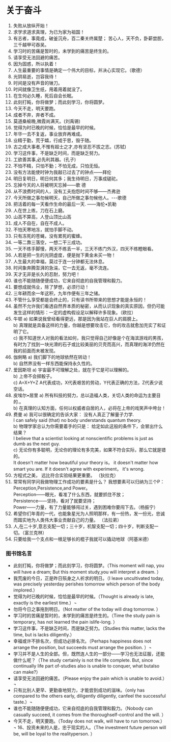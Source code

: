 # 关于奋斗

1.	失败从放纵开始！
2.	求学求道求真理，为已为家为祖国！
3.	有志者，事竟成，破釜沉舟，百二秦关终属楚；
苦心人，天不负，卧薪尝胆，三千越甲可吞吴。 
4.	学习时的苦痛是暂时的，未学到的痛苦是终生的。
5.	请享受无法回避的痛苦。
6.	因为固惑，所以执着！
7.	人生最重要的事情是确定一个伟大的目标，并决心实现它。（歌德）
8.	光阴易逝，岂容我待！
9.	时间是没有声音的锉刀。
10.	时间就像卫生纸，用着用着就没了。
11.	在生何必久睡，死后自会长眠。
12.	此刻打盹，你将做梦；而此刻学习，你将圆梦。
13.	今天不走，明天要跑。
14.	成者不弃，弃者不成。
15.	莫道桑榆晚,微霞尚满天。(刘禹锡) 
16.	觉得为时已晚的时候，恰恰是最早的时候。
17.	年华一去不复返，事业放弃再难成。
18.	业精于勤，荒于嬉，行成于思，毁于随。
19.	古之成大事者,不惟有超士之才,亦有坚忍不拔之志。(苏轼)
20.	学习这件事，不是缺乏时间，而是缺乏努力。
21.	工欲善其事,必先利其器。(孔子)
22.	不怕不精，只怕不勤；不怕无成，只怕无恒。
23.	没有方法能使时钟为我敲已过去了的钟点——拜伦
24.	明日复明日，明日何其多；我生待明日，万事成磋砣。
25.	忘掉今天的人将被明天忘掉——歌 德
26.	从不浪费时间的人，没有工夫抱怨时间不够——杰弗逊
27.	今天所做之事勿候明天，自己所做之事勿候他人。---歌德
28.	把活着的每一天看作生命的最后一天. ——海伦•凯勒
29.	人在世上练，刀在石上磨。
30.	山高不算高，人登山顶比山高
31.	成人不自在，自在不成人。
32.	不怕天寒地冻，就怕手脚不动。
33.	只有冻死的苍蝇，没有累死的蜜蜂。
34.	一等二靠三落空，一想二干三成功。 
35.	一天不练手脚慢，两天不练丢一半，三天不练门外汉，四天不练瞪眼看。
36.	人若是把一生的光阴虚度，便是抛下黄金未买一物！
37.	人生最大的幸福，莫过于连一分钟都无法休息。
38.	时间象奔腾澎湃的急湍，它一去无返，毫不流连。
39.	天才无非是长久的忍耐，努力吧！
40.	谁也不能随随便便成功，它来自彻底的自我管理和毅力。
41.	要想成就伟业，除了梦想，必须行动！
42.	三年耕而余一年这积，九年作便有三年之储。
43.	不管什么享受都是会终止的，只有读书所带来的思想才能是永恒的！
44.	虽然不允许我们看透自然界本质的秘密，从而认识现象的真实原因，但仍可能发生这样的情形：一定的虚构假设足以解释许多现象。（欧拉）
45.	牛顿
a)	如果说我曾经看得更远，那是因为我站在巨人的肩膀上。  
b)	真理就是具备这样的力量，你越是想要攻击它，你的攻击就愈加充实了和证明了它。  
c)	我不知道世人对我的看法如何，我只觉得自己好像是个在海滨游戏的男孩，有时为了找到一块光滑的石子或比较美丽的贝壳而高兴，而真理的海洋仍然在我的前面而未被发现。  
46.	伽俐略
a)	我们脚下的地球依然在转动！  
b)	自然界没有一样东西能保持永久性的。  
47.	爱因斯坦
a)	宇宙最不可理解之处，就在于它是可以理解的。  
b)	上帝不会掷骰子。  
c)	A=X+Y+Z A代表成功，X代表艰苦的劳动，Y代表正确的方法，Z代表少说空话。  
48.	皮埃尔•居里
a)	所有科技的努力，总以造福人类，关切人类的命运为主要目的.。  
b)	在真理的认知方面，任何以权威者自居的人，必将在上帝的戏笑声中垮台！  
49.	费曼
a)	我可以很确定的告诉大家： 没有人真正了解量子力学.  
I can safely said (that) no body understands quantum theory.  
b)	物理学家总认为你需要着手的只是： 给定如此这般的条件下，会冒出什么结果？  
I believe that a scientist looking at nonscientific problems is just as dumb as the next guy.   
c)	无论你有多聪明，无论你的理论有多完美，如果不符合实际，那么它就是错的。  
It doesn't matter how beautiful your theory is， it doesn't matter how smart you are. If it doesn't agree with experiment， it's wrong.   
50.	方程式之美， 远比符合实验结果更重要。 （狄拉克）
51.	常常有同学问我做物理工作成功的要素是什么？
我想要素可以归纳为三个P：Perception,Persistence,and Power。   
Perception——眼光，看准了什么东西，就要抓住不放；   
Persistence——坚持，看对了就要坚持；   
Power——力量，有了力量能够闯过关，遇到困难你要闯下去。（杨振宁）  
52.	希望你们年青的一代，也能象星光为人照明那样，有一份热，发一份光，忠诚而踏实地为人类伟大事业贡献自己的力量。 （法拉弟）
53.	人,在二十岁,意志支配一切；三十岁，机智支配一切；四十岁，判断支配一切。（富兰克林）
54.	只要给我一个支点和一根足够长的棍子我就可以撬动地球（阿基米德）

### 图书馆名言
- 此刻打盹，你将做梦；而此刻学习，你将圆梦。（This moment will nap, you will have a dream; But this moment study,you will interpret a dream. ）
- 我荒废的今日，正是昨日殒身之人祈求的明日。（I leave uncultivated today, was precisely yesterday perishes tomorrow which person of the body implored.）
- 觉得为时已晚的时候，恰恰是最早的时候。（Thought is already is late, exactly is the earliest time.）¬
- 勿将今日之事拖到明日。（Not matter of the today will drag tomorrow. ）
- 学习时的苦痛是暂时的，未学到的痛苦是终生的。（Time the study pain is temporary, has not learned the pain islife-long. ）
- 学习这件事，不是缺乏时间，而是缺乏努力。（Studies this matter, lacks the time, but is lacks diligently.）
- 幸福或许不排名次，但成功必排名次。（Perhaps happiness does not arrange the position, but succeeds must arrange the position. ）¬
- 学习并不是人生的全部。但，既然连人生的一部分——学习也无法征服，还能做什么呢？（The study certainly is not the life complete. But, since continually life part of-studies also is unable to conquer, what butalso can make?）
- 请享受无法回避的痛苦。（Please enjoy the pain which is unable to avoid.）¬ 
- 只有比别人更早、更勤奋地努力，才能尝到成功的滋味。（only has compared to the others early, diligently diligently, canfeel the successful taste.）¬
- 谁也不能随随便便成功，它来自彻底的自我管理和毅力。（Nobody can casually succeed, it comes from the thoroughself-control and the will. ）
- 今天不走，明天要跑。（Today does not walk, will have to run tomorrow.）¬ 16、投资未来的人是，忠于现实的人。（The investment future person will be, will be loyal to the realityperson. ）
